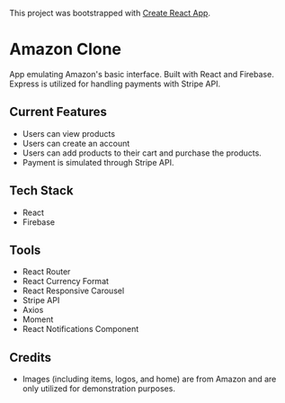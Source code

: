This project was bootstrapped with [Create React App](https://github.com/facebook/create-react-app).

# Amazon Clone

App emulating Amazon's basic interface. Built with React and Firebase. Express is utilized for handling payments with Stripe API.

## Current Features
- Users can view products
- Users can create an account
- Users can add products to their cart and purchase the products.
- Payment is simulated through Stripe API.

## Tech Stack
- React
- Firebase

## Tools
- React Router
- React Currency Format
- React Responsive Carousel
- Stripe API
- Axios
- Moment 
- React Notifications Component

## Credits
- Images (including items, logos, and home) are from Amazon and are only utilized for demonstration purposes.